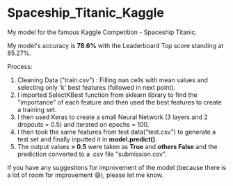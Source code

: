 # Spaceship_Titanic_Kaggle
My model for the famous Kaggle Competition - Spaceship Titanic.


My model's accuracy is **78.6%** with the Leaderboard Top score standing at 85.27%.

Process:
1. Cleaning Data ("train.csv") : Filling nan cells with mean values and selecting only 'k' best features (followed in next point).
2. I imported SelectKBest function from sklearn library to find the "importance" of each feature and then used the best features to create a training set.
3. I then used Keras to create a small Neural Network (3 layers and 2 dropouts = 0.5) and iterated on epochs = 100.
4. I then took the same features from test data("test.csv") to generate a test set and finally inputted it in **model.predict()**.
5. The output values **> 0.5** were taken as **True** and **others False** and the prediction converted to a .csv file "submission.csv".

If you have any suggestions for improvement of the model (because there is a lot of room for improvement :sweat_smile:), please let me know.   
